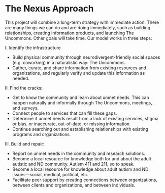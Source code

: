 # The Nexus Approach
This project will combine a long-term strategy with immediate action. There are many things we can do and are doing immediately, such as building relationships, creating information products, and launching The Uncommons. Other goals will take time. Our model works in three steps:

I. Identify the infrastructure
- Build physical community through neurodivergent-friendly social spaces (e.g. coworking) in a naturalistic way: The Uncommons. 
- Gather, curate, and share information from existing resources and organizations, and regularly verify and update this information as needed.

II. Find the cracks:
- Get to know the community and learn about unmet needs. This can happen naturally and informally through The Uncommons, meetings, and surveys.
- Connect people to services that can fill these gaps.
- Determine if unmet needs result from a lack of existing services, stigma or bias, or inaccurate, out-of-date, or missing information.
- Continue searching out and establishing relationships with existing programs and organizations. 

III. Build and repair:
- Report on unmet needs in the community and research solutions.
- Become a local resource for knowledge both for and about the adult autistic and ND community. Autism 411 and 211, so to speak.
- Become a local resource for knowledge about adult autism and ND issues—social, medical, political, etc.
- Facilitate peer support by creating connections between organizations, between clients and organizations, and between individuals.
